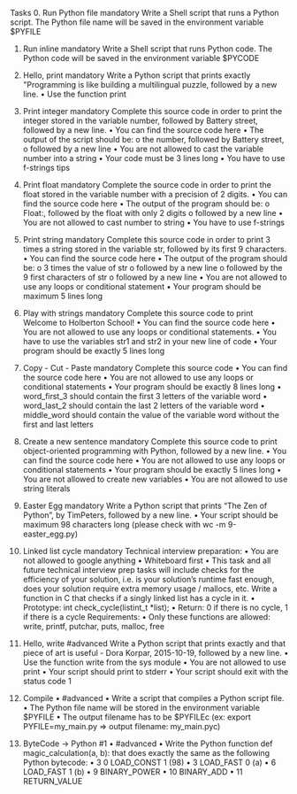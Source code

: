 Tasks
0. Run Python file 
mandatory 
Write a Shell script that runs a Python script.
The Python file name will be saved in the environment variable $PYFILE
1. Run inline 
mandatory 
Write a Shell script that runs Python code.
The Python code will be saved in the environment variable $PYCODE
2. Hello, print 
mandatory 
Write a Python script that prints exactly "Programming is like building a multilingual puzzle, followed by a new line.
•	Use the function print
3. Print integer 
mandatory 
Complete this source code in order to print the integer stored in the variable number, followed by Battery street, followed by a new line.
•	You can find the source code here
•	The output of the script should be: 
o	the number, followed by Battery street,
o	followed by a new line
•	You are not allowed to cast the variable number into a string
•	Your code must be 3 lines long
•	You have to use f-strings tips
4. Print float 
mandatory 
Complete the source code in order to print the float stored in the variable number with a precision of 2 digits.
•	You can find the source code here
•	The output of the program should be: 
o	Float:, followed by the float with only 2 digits
o	followed by a new line
•	You are not allowed to cast number to string
•	You have to use f-strings
5. Print string 
mandatory 
Complete this source code in order to print 3 times a string stored in the variable str, followed by its first 9 characters.
•	You can find the source code here
•	The output of the program should be: 
o	3 times the value of str
o	followed by a new line
o	followed by the 9 first characters of str
o	followed by a new line
•	You are not allowed to use any loops or conditional statement
•	Your program should be maximum 5 lines long
6. Play with strings 
mandatory 
Complete this source code to print Welcome to Holberton School!
•	You can find the source code here
•	You are not allowed to use any loops or conditional statements.
•	You have to use the variables str1 and str2 in your new line of code
•	Your program should be exactly 5 lines long
7. Copy - Cut - Paste 
mandatory 
Complete this source code
•	You can find the source code here
•	You are not allowed to use any loops or conditional statements
•	Your program should be exactly 8 lines long
•	word_first_3 should contain the first 3 letters of the variable word
•	word_last_2 should contain the last 2 letters of the variable word
•	middle_word should contain the value of the variable word without the first and last letters

8. Create a new sentence 
mandatory 
Complete this source code to print object-oriented programming with Python, followed by a new line.
•	You can find the source code here
•	You are not allowed to use any loops or conditional statements
•	Your program should be exactly 5 lines long
•	You are not allowed to create new variables
•	You are not allowed to use string literals
9. Easter Egg 
mandatory 
Write a Python script that prints “The Zen of Python”, by TimPeters, followed by a new line.
•	Your script should be maximum 98 characters long (please check with wc -m 9-easter_egg.py)
10. Linked list cycle 
mandatory 
Technical interview preparation: 
•	You are not allowed to google anything
•	Whiteboard first
•	This task and all future technical interview prep tasks will include checks for the efficiency of your solution, i.e. is your solution’s runtime fast enough, does your solution require extra memory usage / mallocs, etc.
Write a function in C that checks if a singly linked list has a cycle in it.
•	Prototype: int check_cycle(listint_t *list);
•	Return: 0 if there is no cycle, 1 if there is a cycle
Requirements:
•	Only these functions are allowed: write, printf, putchar, puts, malloc, free
11. Hello, write 
#advanced 
Write a Python script that prints exactly and that piece of art is useful - Dora Korpar, 2015-10-19, followed by a new line.
•	Use the function write from the sys module
•	You are not allowed to use print
•	Your script should print to stderr
•	Your script should exit with the status code 1
12. Compile 
•	#advanced 
•	Write a script that compiles a Python script file.
•	The Python file name will be stored in the environment variable $PYFILE
•	The output filename has to be $PYFILEc (ex: export PYFILE=my_main.py => output filename: my_main.pyc)
13. ByteCode -> Python #1 
•	#advanced 
•	Write the Python function def magic_calculation(a, b): that does exactly the same as the following Python bytecode:
•	  3           0 LOAD_CONST               1 (98)
•	              3 LOAD_FAST                0 (a)
•	              6 LOAD_FAST                1 (b)
•	              9 BINARY_POWER
•	             10 BINARY_ADD
•	             11 RETURN_VALUE

